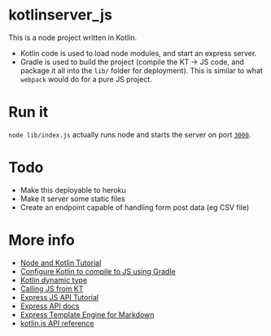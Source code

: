 # kotlinserver_js

This is a node project written in Kotlin. 

- Kotlin code is used to  load node modules, and start an 
express server. 
- Gradle is used to build the project (compile the KT -> JS 
code, and package it all into the `lib/` folder for deployment). 
This is similar to what `webpack` would do for a pure JS project.

# Run it

`node lib/index.js` actually runs node and starts the server on
port [`3000`](http://localhost:3000).

# Todo

- Make this deployable to heroku
- Make it server some static files
- Create an endpoint capable of handling form post data (eg CSV file)

# More info
- [Node and Kotlin Tutorial](https://medium.com/@Miqubel/your-first-node-js-app-with-kotlin-30e07baa0bf7)
- [Configure Kotlin to compile to JS using Gradle](https://kotlinlang.org/docs/tutorials/javascript/getting-started-gradle/getting-started-with-gradle.html#configuring-compiler-options)
- [Kotlin dynamic type](https://kotlinlang.org/docs/reference/dynamic-type.html)
- [Calling JS from KT](https://kotlinlang.org/docs/reference/js-interop.html)
- [Express JS API Tutorial](https://developer.mozilla.org/en-US/docs/Learn/Server-side/Express_Nodejs/Introduction)
- [Express API docs](https://expressjs.com/en/guide/routing.html)
- [Express Template Engine for Markdown](https://www.npmjs.com/package/markedejs)
- [kotlin.js API reference](https://kotlinlang.org/api/latest/jvm/stdlib/kotlin.js/index.html)